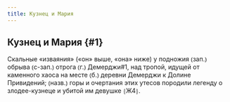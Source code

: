 ```yaml
---
title: Кузнец и Мария
---
```

## Кузнец и Мария {#1}

Скальные «изваяния» («он» выше, «она» ниже) у подножия ⦅зап.⦆ обрыва ⦅с-зап.⦆ отрога ⦅г.⦆ Демерджи#1, над тропой, идущей от каменного хаоса на месте ⦅б.⦆ деревни Демерджи к Долине Привидений; ⦅назв.⦆ горы и очертания этих утесов породили легенду о злодее-кузнеце и убитой им девушке ⦃Ж4⦄.
